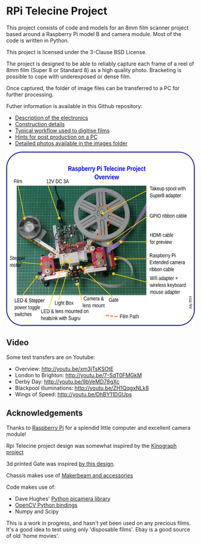 # RPi Telecine Project

This project consists of code and models for an 8mm film scanner project based around a Raspberry Pi model B and camera module.
Most of the code is written in Python.

This project is licensed under the 3-Clause BSD License.

The project is designed to be able to reliably capture each frame of a reel of 8mm film 
(Super 8 or Standard 8) as a high quality photo. Bracketing is possible to cope with underexposed
or dense film.

Once captured, the folder of image files can be transferred to a PC for further processing.

Futher information is available in this Github repository:

* [Description of the electronics](docs/electronics.md)
* [Construction details](docs/mechanics.md)
* [Typical workflow used to digitise films](docs/workflow.md)
* [Hints for post production on a PC](post-production/README.md)
* [Detailed photos available in the images folder](images/)

![Overview of RPI telecine](images/overview.png)

## Video

Some test transfers are on Youtube:

* Overview: http://youtu.be/xm3jTsKSOtE
* London to Brighton: http://youtu.be/7-SdT0FMGkM
* Derby Day: http://youtu.be/9bVeMD78gXc
* Blackpool illuminations: http://youtu.be/ZH1QqgxNLk8
* Wings of Speed: http://youtu.be/DhBY11DGUps

## Acknowledgements

Thanks to [Raspberry Pi](http://raspberrypi.org) for a splendid little computer and excellent camera module!

Rpi Telecine project design was somewhat inspired by the [Kinograph project](http://kinograph.cc/)

3d printed Gate was inspired [by this design](http://www.mets-telecinesystem.co.uk/index.php/how-its-made/making-the-film-gate).

Chassis makes use of [Makerbeam and accessories](http://www.makerbeam.eu/)

Code makes use of:

* Dave Hughes' [Python picamera library](https://pypi.python.org/pypi/picamera)
* [OpenCV Python bindings](http://opencv.org/)
* Numpy and Scipy

This is a work in progress, and hasn't yet been used on any precious films. It's a good idea to
test using only 'disposable films'. Ebay is a good source of old 'home movies'. 
